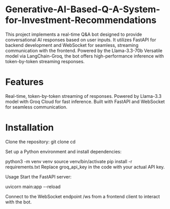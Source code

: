# Generative-AI-Based-Q-A-System-for-Investment-Recommendations
This project implements a real-time Q&A bot designed to provide conversational AI responses based on user inputs. It utilizes FastAPI for backend development and WebSocket for seamless, streaming communication with the frontend. Powered by the Llama-3.3-70b Versatile model via LangChain-Groq, the bot offers high-performance inference with token-by-token streaming responses.

# Features
Real-time, token-by-token streaming of responses.
Powered by Llama-3.3 model with Groq Cloud for fast inference.
Built with FastAPI and WebSocket for seamless communication.

# Installation
Clone the repository:
git clone <repo-url>
cd <repo-folder>

Set up a Python environment and install dependencies:

python3 -m venv venv
source venv/bin/activate
pip install -r requirements.txt
Replace groq_api_key in the code with your actual API key.

Usage
Start the FastAPI server:

uvicorn main:app --reload

Connect to the WebSocket endpoint /ws from a frontend client to interact with the bot.

